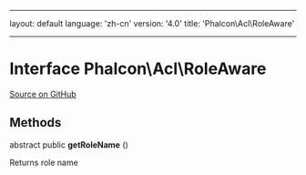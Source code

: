 * * *

layout: default language: 'zh-cn' version: '4.0' title: 'Phalcon\Acl\RoleAware'

* * *

# Interface **Phalcon\Acl\RoleAware**

<a href="https://github.com/phalcon/cphalcon/tree/v3.4.0/phalcon/acl/roleaware.zep" class="btn btn-default btn-sm">Source on GitHub</a>

## Methods

abstract public **getRoleName** ()

Returns role name